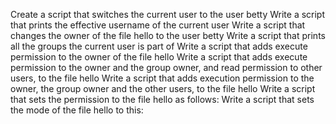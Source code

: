 Create a script that switches the current user to the user betty
Write a script that prints the effective username of the current user
Write a script that changes the owner of the file hello to the user betty
Write a script that prints all the groups the current user is part of
Write a script that adds execute permission to the owner of the file hello
Write a script that adds execute permission to the owner and the group owner, and read permission to other users, to the file hello
Write a script that adds execution permission to the owner, the group owner and the other users, to the file hello
Write a script that sets the permission to the file hello as follows:
Write a script that sets the mode of the file hello to this:
